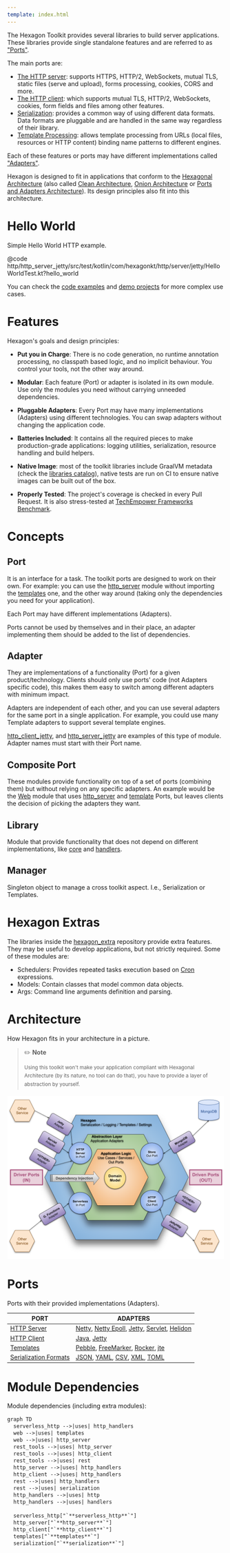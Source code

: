 ```yaml
---
template: index.html
---
```


The Hexagon Toolkit provides several libraries to build server applications. These libraries provide
single standalone features and are referred to as ["Ports"][Ports and Adapters Architecture].

The main ports are:

* [The HTTP server]: supports HTTPS, HTTP/2, WebSockets, mutual TLS, static files (serve and
  upload), forms processing, cookies, CORS and more.
* [The HTTP client]: which supports mutual TLS, HTTP/2, WebSockets, cookies, form fields and files
  among other features.
* [Serialization]: provides a common way of using different data formats. Data formats are pluggable
  and are handled in the same way regardless of their library.
* [Template Processing]: allows template processing from URLs (local files, resources or HTTP
  content) binding name patterns to different engines.

Each of these features or ports may have different implementations called
["Adapters"][Ports and Adapters Architecture].

Hexagon is designed to fit in applications that conform to the [Hexagonal Architecture] (also called
[Clean Architecture], [Onion Architecture] or [Ports and Adapters Architecture]). Its design
principles also fit into this architecture.

[The HTTP server]: http_server
[The HTTP client]: http_client
[Serialization]: serialization
[Template Processing]: templates
[Hexagonal Architecture]: http://fideloper.com/hexagonal-architecture
[Clean Architecture]: https://8thlight.com/blog/uncle-bob/2012/08/13/the-clean-architecture.html
[Onion Architecture]: https://dzone.com/articles/onion-architecture-is-interesting
[Ports and Adapters Architecture]: https://herbertograca.com/2017/09/14/ports-adapters-architecture

# Hello World
Simple Hello World HTTP example.

@code http/http_server_jetty/src/test/kotlin/com/hexagonkt/http/server/jetty/HelloWorldTest.kt?hello_world

You can check the [code examples] and [demo projects] for more complex use cases.

[code examples]: examples/http_server_examples/
[demo projects]: examples/example_projects/

# Features
Hexagon's goals and design principles:

* **Put you in Charge**: There is no code generation, no runtime annotation processing, no classpath
  based logic, and no implicit behaviour. You control your tools, not the other way around.

* **Modular**: Each feature (Port) or adapter is isolated in its own module. Use only the modules
  you need without carrying unneeded dependencies.

* **Pluggable Adapters**: Every Port may have many implementations (Adapters) using different
  technologies. You can swap adapters without changing the application code.

* **Batteries Included**: It contains all the required pieces to make production-grade applications:
  logging utilities, serialization, resource handling and build helpers.

* **Native Image**: most of the toolkit libraries include GraalVM metadata (check the [libraries
  catalog]), native tests are run on CI to ensure native images can be built out of the box.

* **Properly Tested**: The project's coverage is checked in every Pull Request. It is also
  stress-tested at [TechEmpower Frameworks Benchmark][benchmark].

[benchmark]: https://www.techempower.com/benchmarks
[libraries catalog]: https://www.graalvm.org/native-image/libraries-and-frameworks

# Concepts

## Port
It is an interface for a task. The toolkit ports are designed to work on their own. For example: you
can use the [http_server] module without importing the [templates] one, and the other way around
(taking only the dependencies you need for your application).

Each Port may have different implementations (Adapters).

Ports cannot be used by themselves and in their place, an adapter implementing them should be added
to the list of dependencies.

## Adapter
They are implementations of a functionality (Port) for a given product/technology. Clients should
only use ports' code (not Adapters specific code), this makes them easy to switch among different
adapters with minimum impact.

Adapters are independent of each other, and you can use several adapters for the same port in a
single application. For example, you could use many Template adapters to support several template
engines.

[http_client_jetty], and [http_server_jetty] are examples of this type of module. Adapter names must
start with their Port name.

## Composite Port
These modules provide functionality on top of a set of ports (combining them) but without relying on
any specific adapters. An example would be the [Web] module that uses [http_server] and
[template][Template Processing] Ports, but leaves clients the decision of picking the adapters they
want.

## Library
Module that provide functionality that does not depend on different implementations, like [core] and
[handlers].

## Manager
Singleton object to manage a cross toolkit aspect. I.e., Serialization or Templates.

[core]: core
[handlers]: handlers

[http_server]: http_server
[templates]: templates

[http_client_jetty]: http_client_jetty
[http_server_jetty]: http_server_jetty

# Hexagon Extras
The libraries inside the [hexagon_extra] repository provide extra features. They may be useful to
develop applications, but not strictly required. Some of these modules are:

* Schedulers: Provides repeated tasks execution based on [Cron] expressions.
* Models: Contain classes that model common data objects.
* Args: Command line arguments definition and parsing.

[hexagon_extra]: https://github.com/hexagontk/hexagon_extra
[Web]: web
[Cron]: https://en.wikipedia.org/wiki/Cron

# Architecture
How Hexagon fits in your architecture in a picture.

> ✏️ **Note**
>
> <sup>Using this toolkit won't make your application compliant with Hexagonal Architecture (by its
> nature, no tool can do that), you have to provide a layer of abstraction by yourself.</sup>

![architecture](img/architecture.svg)

# Ports
Ports with their provided implementations (Adapters).

| PORT                    | ADAPTERS                                              |
|-------------------------|-------------------------------------------------------|
| [HTTP Server]           | [Netty], [Netty Epoll], [Jetty], [Servlet], [Helidon] |
| [HTTP Client]           | [Java][Java Client], [Jetty][Jetty Client]            |
| [Templates]             | [Pebble], [FreeMarker], [Rocker], [jte]               |
| [Serialization Formats] | [JSON], [YAML], [CSV], [XML], [TOML]                  |

[HTTP Server]: http_server
[Netty]: http_server_netty
[Netty Epoll]: http_server_netty_epoll
[Jetty]: http_server_jetty
[Servlet]: http_server_servlet
[Helidon]: http_server_helidon
[HTTP Client]: http_client
[Java Client]: http_client_java
[Jetty Client]: http_client_jetty
[Templates]: templates
[Pebble]: templates_pebble
[FreeMarker]: templates_freemarker
[Rocker]: templates_rocker
[jte]: templates_jte
[Serialization Formats]: serialization
[JSON]: api/serialization/serialization_jackson_json/com.hexagonkt.serialization.jackson.json/-json
[YAML]: api/serialization/serialization_jackson_yaml/com.hexagonkt.serialization.jackson.yaml/-yaml
[CSV]: api/serialization/serialization_jackson_csv/com.hexagonkt.serialization.jackson.csv/-csv
[XML]: api/serialization/serialization_jackson_xml/com.hexagonkt.serialization.jackson.xml/-xml
[TOML]: api/serialization/serialization_jackson_toml/com.hexagonkt.serialization.jackson.toml/-toml

# Module Dependencies
Module dependencies (including extra modules):

```mermaid
graph TD
  serverless_http -->|uses| http_handlers
  web -->|uses| templates
  web -->|uses| http_server
  rest_tools -->|uses| http_server
  rest_tools -->|uses| http_client
  rest_tools -->|uses| rest
  http_server -->|uses| http_handlers
  http_client -->|uses| http_handlers
  rest -->|uses| http_handlers
  rest -->|uses| serialization
  http_handlers -->|uses| http
  http_handlers -->|uses| handlers

  serverless_http["`**serverless_http**`"]
  http_server["`**http_server**`"]
  http_client["`**http_client**`"]
  templates["`**templates**`"]
  serialization["`**serialization**`"]
```
